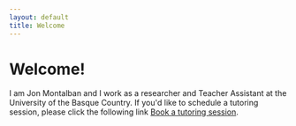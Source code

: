 ```yaml
---
layout: default
title: Welcome
---
```


# Welcome!

I am Jon Montalban and I work as a researcher and Teacher Assistant at the University of the Basque Country. If you'd like to schedule a tutoring session, please click the following link [Book a tutoring session](https://mnoj.youcanbook.me/). 

